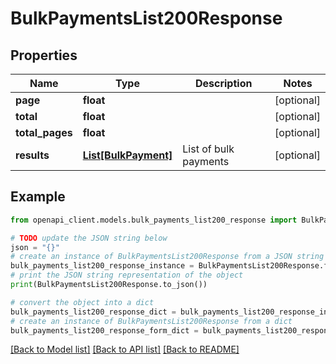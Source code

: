 # BulkPaymentsList200Response


## Properties

Name | Type | Description | Notes
------------ | ------------- | ------------- | -------------
**page** | **float** |  | [optional] 
**total** | **float** |  | [optional] 
**total_pages** | **float** |  | [optional] 
**results** | [**List[BulkPayment]**](BulkPayment.md) | List of bulk payments | [optional] 

## Example

```python
from openapi_client.models.bulk_payments_list200_response import BulkPaymentsList200Response

# TODO update the JSON string below
json = "{}"
# create an instance of BulkPaymentsList200Response from a JSON string
bulk_payments_list200_response_instance = BulkPaymentsList200Response.from_json(json)
# print the JSON string representation of the object
print(BulkPaymentsList200Response.to_json())

# convert the object into a dict
bulk_payments_list200_response_dict = bulk_payments_list200_response_instance.to_dict()
# create an instance of BulkPaymentsList200Response from a dict
bulk_payments_list200_response_form_dict = bulk_payments_list200_response.from_dict(bulk_payments_list200_response_dict)
```
[[Back to Model list]](../README.md#documentation-for-models) [[Back to API list]](../README.md#documentation-for-api-endpoints) [[Back to README]](../README.md)


